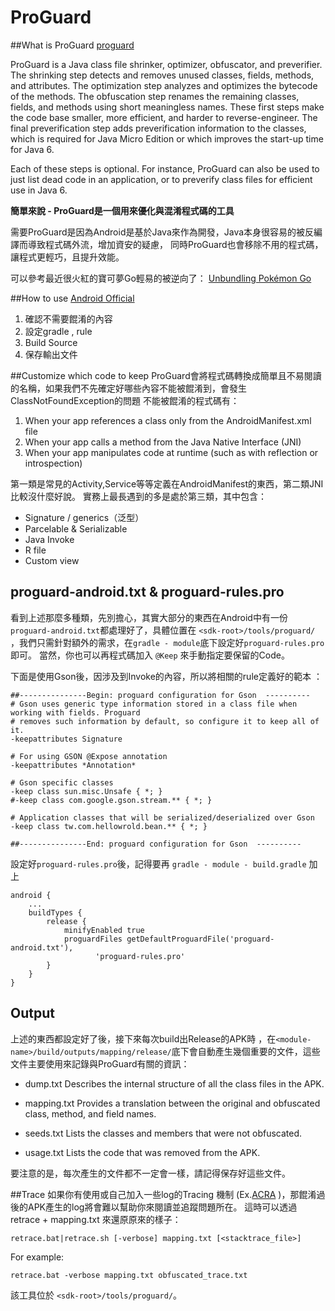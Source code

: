 # ProGuard

##What is ProGuard
[proguard](http://proguard.sourceforge.net/) 

ProGuard is a Java class file shrinker, optimizer, obfuscator, and preverifier. The shrinking step detects and removes unused classes, fields, methods, and attributes. The optimization step analyzes and optimizes the bytecode of the methods. The obfuscation step renames the remaining classes, fields, and methods using short meaningless names. These first steps make the code base smaller, more efficient, and harder to reverse-engineer. The final preverification step adds preverification information to the classes, which is required for Java Micro Edition or which improves the start-up time for Java 6.

Each of these steps is optional. For instance, ProGuard can also be used to just list dead code in an application, or to preverify class files for efficient use in Java 6.

**簡單來說 - ProGuard是一個用來優化與混淆程式碼的工具**

需要ProGuard是因為Android是基於Java來作為開發，Java本身很容易的被反編譯而導致程式碼外流，增加資安的疑慮，
同時ProGuard也會移除不用的程式碼，讓程式更輕巧，且提升效能。

可以參考最近很火紅的寶可夢Go輕易的被逆向了：
 [Unbundling Pokémon Go](https://applidium.com/en/news/unbundling_pokemon_go/)

##How to use
[Android Official](https://developer.android.com/studio/build/shrink-code.html)

1. 確認不需要餛淆的內容
2. 設定gradle , rule
3. Build Source 
4. 保存輸出文件

##Customize which code to keep
ProGuard會將程式碼轉換成簡單且不易閱讀的名稱，如果我們不先確定好哪些內容不能被餛淆到，會發生ClassNotFoundException的問題
不能被餛淆的程式碼有：

1. When your app references a class only from the AndroidManifest.xml file
2. When your app calls a method from the Java Native Interface (JNI)
3. When your app manipulates code at runtime (such as with reflection or introspection)

第一類是常見的Activity,Service等等定義在AndroidManifest的東西，第二類JNI比較沒什麼好說。
實務上最長遇到的多是處於第三類，其中包含：

* Signature / generics（泛型）
* Parcelable & Serializable 
* Java Invoke
* R file
* Custom view


## proguard-android.txt & proguard-rules.pro
看到上述那麼多種類，先別擔心，其實大部分的東西在Android中有一份`proguard-android.txt`都處理好了，具體位置在 `<sdk-root>/tools/proguard/ `，我們只需針對額外的需求，在`gradle - module`底下設定好`proguard-rules.pro`即可。
當然，你也可以再程式碼加入 `@Keep` 來手動指定要保留的Code。

下面是使用Gson後，因涉及到Invoke的內容，所以將相關的rule定義好的範本 ：

```
##---------------Begin: proguard configuration for Gson  ----------
# Gson uses generic type information stored in a class file when working with fields. Proguard
# removes such information by default, so configure it to keep all of it.
-keepattributes Signature

# For using GSON @Expose annotation
-keepattributes *Annotation*

# Gson specific classes
-keep class sun.misc.Unsafe { *; }
#-keep class com.google.gson.stream.** { *; }

# Application classes that will be serialized/deserialized over Gson
-keep class tw.com.hellowrold.bean.** { *; }

##---------------End: proguard configuration for Gson  ----------
```

設定好`proguard-rules.pro`後，記得要再 `gradle - module - build.gradle` 加上

```
android {
    ...
    buildTypes {
        release {
            minifyEnabled true
            proguardFiles getDefaultProguardFile('proguard-android.txt'),
                   'proguard-rules.pro'
        }
    }
}
```

## Output
上述的東西都設定好了後，接下來每次build出Release的APK時 ，在`<module-name>/build/outputs/mapping/release/`底下會自動產生幾個重要的文件，這些文件主要使用來記錄與ProGuard有關的資訊：

* dump.txt
Describes the internal structure of all the class files in the APK.

* mapping.txt
Provides a translation between the original and obfuscated class, method, and field names.

* seeds.txt
Lists the classes and members that were not obfuscated.

* usage.txt
Lists the code that was removed from the APK.

要注意的是，每次產生的文件都不一定會一樣，請記得保存好這些文件。

##Trace
如果你有使用或自己加入一些log的Tracing 機制 (Ex.[ACRA](https://github.com/ACRA/acra) )，那餛淆過後的APK產生的log將會難以幫助你來閱讀並追蹤問題所在。
這時可以透過retrace + mapping.txt 來還原原來的樣子：

`retrace.bat|retrace.sh [-verbose] mapping.txt [<stacktrace_file>]`

For example:

`retrace.bat -verbose mapping.txt obfuscated_trace.txt`

該工具位於 `<sdk-root>/tools/proguard/`。



